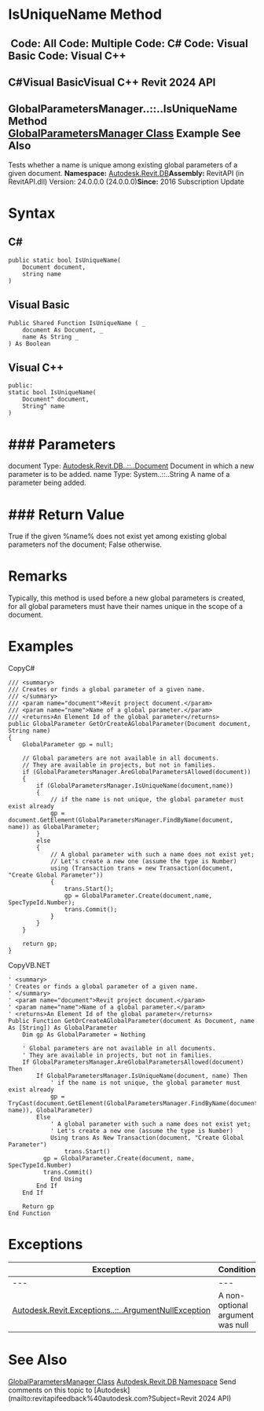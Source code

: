 # IsUniqueName Method

﻿
 Code: All Code: Multiple Code: C# Code: Visual Basic Code: Visual C++   
---  
C#Visual BasicVisual C++
Revit 2024 API  
---  
GlobalParametersManager..::..IsUniqueName Method   
[GlobalParametersManager Class](f3af05ec-1f0c-fe86-6708-0a211a40bcda.md "GlobalParametersManager Class") Example See Also  
---  
Tests whether a name is unique among existing global parameters of a given document. 
**Namespace:** [Autodesk.Revit.DB](87546ba7-461b-c646-cbb1-2cb8f5bff8b2.md "Autodesk.Revit.DB Namespace")**Assembly:** RevitAPI (in RevitAPI.dll) Version: 24.0.0.0 (24.0.0.0)**Since:** 2016 Subscription Update 
# Syntax
C#  
---  
```text
public static bool IsUniqueName(
	Document document,
	string name
)
```
  
Visual Basic  
---  
```text
Public Shared Function IsUniqueName ( _
	document As Document, _
	name As String _
) As Boolean
```
  
Visual C++  
---  
```text
public:
static bool IsUniqueName(
	Document^ document, 
	String^ name
)
```
  
# ### Parameters
document
    Type: [Autodesk.Revit.DB..::..Document](db03274b-a107-aa32-9034-f3e0df4bb1ec.md "Document Class") Document in which a new parameter is to be added. 
name
    Type: System..::..String A name of a parameter being added. 
# ### Return Value
True if the given %name% does not exist yet among existing global parameters nof the document; False otherwise. 
# Remarks
Typically, this method is used before a new global parameters is created, for all global parameters must have their names unique in the scope of a document. 
# Examples
CopyC#
```text
/// <summary>
/// Creates or finds a global parameter of a given name. 
/// </summary>
/// <param name="document">Revit project document.</param>
/// <param name="name">Name of a global parameter.</param>
/// <returns>An Element Id of the global parameter</returns>
public GlobalParameter GetOrCreateAGlobalParameter(Document document, String name)
{
    GlobalParameter gp = null;

    // Global parameters are not available in all documents.
    // They are available in projects, but not in families.
    if (GlobalParametersManager.AreGlobalParametersAllowed(document))
    {
        if (GlobalParametersManager.IsUniqueName(document,name))
        {
            // if the name is not unique, the global parameter must exist already
            gp = document.GetElement(GlobalParametersManager.FindByName(document, name)) as GlobalParameter;
        }
        else
        {
            // A global parameter with such a name does not exist yet;
            // Let's create a new one (assume the type is Number)
            using (Transaction trans = new Transaction(document, "Create Global Parameter"))
            {
                trans.Start();
                gp = GlobalParameter.Create(document,name, SpecTypeId.Number);
                trans.Commit();
            }
        }
    }

    return gp;
}
```

CopyVB.NET
```text
' <summary>
' Creates or finds a global parameter of a given name. 
' </summary>
' <param name="document">Revit project document.</param>
' <param name="name">Name of a global parameter.</param>
' <returns>An Element Id of the global parameter</returns>
Public Function GetOrCreateAGlobalParameter(document As Document, name As [String]) As GlobalParameter
    Dim gp As GlobalParameter = Nothing

    ' Global parameters are not available in all documents.
    ' They are available in projects, but not in families.
    If GlobalParametersManager.AreGlobalParametersAllowed(document) Then
        If GlobalParametersManager.IsUniqueName(document, name) Then
            ' if the name is not unique, the global parameter must exist already
            gp = TryCast(document.GetElement(GlobalParametersManager.FindByName(document, name)), GlobalParameter)
        Else
            ' A global parameter with such a name does not exist yet;
            ' Let's create a new one (assume the type is Number)
            Using trans As New Transaction(document, "Create Global Parameter")
                trans.Start()
          gp = GlobalParameter.Create(document, name, SpecTypeId.Number)
          trans.Commit()
            End Using
        End If
    End If

    Return gp
End Function
```

# Exceptions
| Exception | Condition |
| --- | --- |
| --- | --- |
| [Autodesk.Revit.Exceptions..::..ArgumentNullException](631e1424-60f4-929b-4e52-dda9dcd26316.md "ArgumentNullException Class") | A non-optional argument was null |

# See Also
[GlobalParametersManager Class](f3af05ec-1f0c-fe86-6708-0a211a40bcda.md "GlobalParametersManager Class")
[Autodesk.Revit.DB Namespace](87546ba7-461b-c646-cbb1-2cb8f5bff8b2.md "Autodesk.Revit.DB Namespace")
Send comments on this topic to [Autodesk](mailto:revitapifeedback%40autodesk.com?Subject=Revit 2024 API)